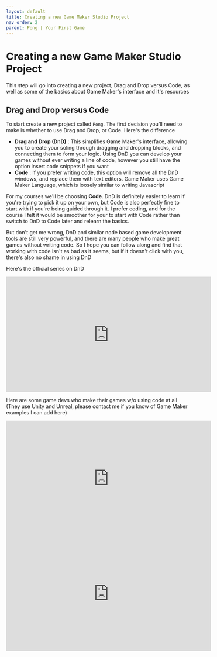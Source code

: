 ```yaml
---
layout: default
title: Creating a new Game Maker Studio Project
nav_order: 2
parent: Pong | Your First Game
---
```


# Creating a new Game Maker Studio Project

This step will go into creating a new project, Drag and Drop versus Code, as well as some of the basics about Game Maker's interface and it's resources

## Drag and Drop versus Code

To start create a new project called ``Pong``. The first decision you'll need to make is whether to use Drag and Drop, or Code. Here's the difference

* **Drag and Drop (DnD)** : This simplifies Game Maker's interface, allowing you to create your soling through dragging and dropping blocks, and connecting them to form your logic. Using DnD you can develop your games without ever writing a line of code, however you still have the option insert code snippets if you want
* **Code** : If you prefer writing code, this option will remove all the DnD windows, and replace them with text editors. Game Maker uses Game Maker Language, which is loosely similar to writing Javascript

For my courses we'll be choosing **Code**. DnD is definitely easier to learn if you're trying to pick it up on your own, but Code is also perfectly fine to start with if you're being guided through it. I prefer coding, and for the course I felt it would be smoother for your to start with Code rather than switch to DnD to Code later and relearn the basics.

But don't get me wrong, DnD and similar node based game development tools are still very powerful, and there are many people who make great games without writing code. So I hope you can follow along and find that working with code isn't as bad as it seems, but if it doesn't click with you, there's also no shame in using DnD

Here's the official series on DnD

<iframe width="560" height="315" src="https://www.youtube.com/embed/IWXJbUHLYXA" title="YouTube video player" frameborder="0" allow="accelerometer; autoplay; clipboard-write; encrypted-media; gyroscope; picture-in-picture" allowfullscreen></iframe>

Here are some game devs who make their games w/o using code at all (They use Unity and Unreal, please contact me if you know of Game Maker examples I can add here)

<iframe width="560" height="315" src="https://www.youtube.com/embed/Y3Rs1z7it5M" title="YouTube video player" frameborder="0" allow="accelerometer; autoplay; clipboard-write; encrypted-media; gyroscope; picture-in-picture" allowfullscreen></iframe>

<iframe width="560" height="315" src="https://www.youtube.com/embed/sF3KGf5MBDo" title="YouTube video player" frameborder="0" allow="accelerometer; autoplay; clipboard-write; encrypted-media; gyroscope; picture-in-picture" allowfullscreen></iframe>
